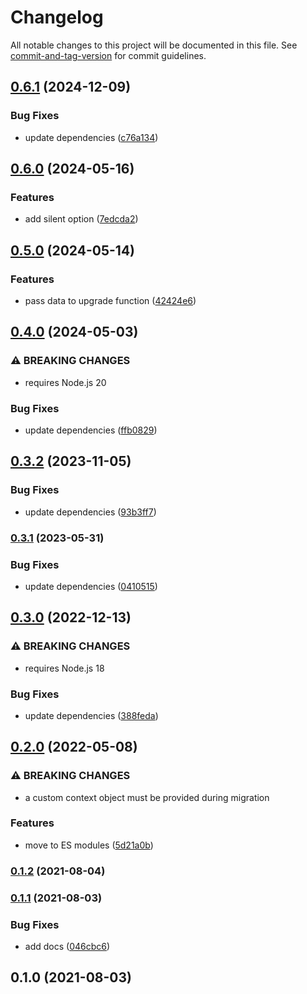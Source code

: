 # Changelog

All notable changes to this project will be documented in this file. See [commit-and-tag-version](https://github.com/absolute-version/commit-and-tag-version) for commit guidelines.

## [0.6.1](https://github.com/dessant/wesa/compare/v0.6.0...v0.6.1) (2024-12-09)


### Bug Fixes

* update dependencies ([c76a134](https://github.com/dessant/wesa/commit/c76a134ecc23da8f5c7638c300a71ee65b294b11))

## [0.6.0](https://github.com/dessant/wesa/compare/v0.5.0...v0.6.0) (2024-05-16)


### Features

* add silent option ([7edcda2](https://github.com/dessant/wesa/commit/7edcda2ef9c4dd8b965237f5b9dd4e91ce2b5c76))

## [0.5.0](https://github.com/dessant/wesa/compare/v0.4.0...v0.5.0) (2024-05-14)


### Features

* pass data to upgrade function ([42424e6](https://github.com/dessant/wesa/commit/42424e62b99967924cb5780a6b239dedd400c1b6))

## [0.4.0](https://github.com/dessant/wesa/compare/v0.3.2...v0.4.0) (2024-05-03)


### ⚠ BREAKING CHANGES

* requires Node.js 20

### Bug Fixes

* update dependencies ([ffb0829](https://github.com/dessant/wesa/commit/ffb0829da31f9ba4452ff1def370fa9eda0721b4))

## [0.3.2](https://github.com/dessant/wesa/compare/v0.3.1...v0.3.2) (2023-11-05)


### Bug Fixes

* update dependencies ([93b3ff7](https://github.com/dessant/wesa/commit/93b3ff76d24650bdbf5e468856f4173574ba9eef))

### [0.3.1](https://github.com/dessant/wesa/compare/v0.3.0...v0.3.1) (2023-05-31)


### Bug Fixes

* update dependencies ([0410515](https://github.com/dessant/wesa/commit/04105156cdaa189d8038a1224ac847deeebc7afa))

## [0.3.0](https://github.com/dessant/wesa/compare/v0.2.0...v0.3.0) (2022-12-13)


### ⚠ BREAKING CHANGES

* requires Node.js 18

### Bug Fixes

* update dependencies ([388feda](https://github.com/dessant/wesa/commit/388fedae95454bc234a8c19ff7d0437ef241eff5))

## [0.2.0](https://github.com/dessant/wesa/compare/v0.1.2...v0.2.0) (2022-05-08)


### ⚠ BREAKING CHANGES

* a custom context object must be provided during migration

### Features

* move to ES modules ([5d21a0b](https://github.com/dessant/wesa/commit/5d21a0ba89b13f03f93fa5ffc72130f417cf2a35))

### [0.1.2](https://github.com/dessant/wesa/compare/v0.1.1...v0.1.2) (2021-08-04)

### [0.1.1](https://github.com/dessant/wesa/compare/v0.1.0...v0.1.1) (2021-08-03)


### Bug Fixes

* add docs ([046cbc6](https://github.com/dessant/wesa/commit/046cbc6c5dca1e840ea5d3759955c4e62c4520d3))

## 0.1.0 (2021-08-03)
